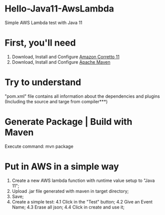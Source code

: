 # Hello-Java11-AwsLambda
Simple AWS Lambda test with Java 11

# First, you'll need
1. Download, Install and Configure [Amazon Corretto 11](https://docs.aws.amazon.com/corretto/latest/corretto-11-ug/windows-7-install.html)
2. Download, Install and Configure [Apache Maven](https://maven.apache.org/install.html)

# Try to understand
"pom.xml" file contains all information about the dependencies and plugins (Including the source and targe from compiler***)

# Generate Package | Build with Maven
Execute command: mvn package

# Put in AWS in a simple way
1. Create a new AWS lambda function with runtime value setup to "Java 11";
2. Upload .jar file generated with maven in target directory;
3. Save;
4. Create a simple test:
  4.1 Click in the "Test" button;
  4.2 Give an Event Name;
  4.3 Erase all json;
  4.4 Click in create and use it;
